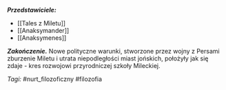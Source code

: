 ___Przedstawiciele:___
- [[Tales z Miletu]]
- [[Anaksymander]]
- [[Anaksymenes]]

___Zakończenie.___ Nowe polityczne warunki, stworzone przez wojny z Persami zburzenie Miletu i utrata niepodległości miast jońskich, położyły jak się zdaje - kres rozwojowi przyrodniczej szkoły Mileckiej.

_Tagi:_ #nurt_filozoficzny #filozofia 